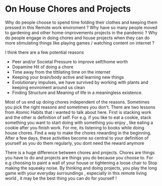 # On House Chores and Projects

Why do people choose to spend time folding their clothes and keeping them pressed in this Remote work enviroment ? Why have so many people moved to gardening and 
other home-improvements projects in the pandemic ? Why do people engage in doing chores and house projects when they can do more stimulating things like playing 
games / watching content on internet ?

 I think there are a few potential reasons
 - Peer and/or Societal Pressure to improve self/home worth
 - Dopamine Hit of doing a chore
 - Time away from the tittilating time on the internet
 - Keeping your brain/body active and learning new things
 - Evolutionary impulses, we have survived by working with plants and keeping enviroment around us clean
 - Finding Structure and Meaning of life in a meaningless existence.

Most of us end up doing chores independent of the reasons. Sometimes you pick the right reasons and sometimes you don't. 
There are two lessons from Atomic Habits that i wanted to talk about here. First is stacking work and the other is definition of self. For e.g. if you like to eat a cookie, 
stack something you want to start doing with something you enjoy , like eating a cookie after you finish work.
For me, its listening to books while doing house chores. Find a way to make the chores rewarding in the beginning. After a few days, these 
activities become so central to your definition of yourself as you do them regularly, you dont need the reward anymore

There is a huge difference between chores and projects. Chores are things you have to do and projects are things you do because you choose to. For e.g choosing
to paint a wall of your house or tightening a loose chair to Stop making the squeaky noise. By thinking and doing projects, you play the long game with your
everyday surroundings , especially in this remote living world , it may be the best thing you can do for yourself ! 

